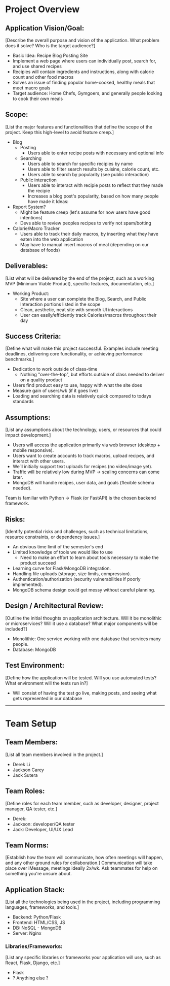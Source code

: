 # **Project Overview**

## **Application Vision/Goal:**
[Describe the overall purpose and vision of the application. What problem does it solve? Who is the target audience?]
- Basic Idea: Recipe Blog Posting Site
- Implement a web page where users can individually post, search for, and use shared recipes
- Recipies will contain ingredients and instructions, along with calorie count and other food macros
- Solves an issue of finding popular home-cooked, healthy meals that meet macro goals
- Target audience: Home Chefs, Gymgoers, and generally people looking to cook their own meals

## **Scope:**
[List the major features and functionalities that define the scope of the project. Keep this high-level to avoid feature creep.]
- Blog
  - Posting
    - Users able to enter recipe posts with necessary and optional info
  - Searching
    - Users able to search for specific recipies by name
    - Users able to filter search results by cuisine, calorie count, etc.
    - Users able to search by popularity (see public interaction)
  - Public interaction
    - Users able to interact with recipie posts to reflect that they made the recipie
    - Increases a blog post's popularity, based on how many people have made it
Ideas:
- Report System?
    - Might be feature creep (let's assume for now users have good intentions)
    - Devs able to review peoples recipes to verify not spam/botting
- Calorie/Macro Tracker
    - Users able to track their daily macros, by inserting what they have eaten into the web application
    - May have to manual insert macros of meal (depending on our database of foods)

## **Deliverables:**
[List what will be delivered by the end of the project, such as a working MVP (Minimum Viable Product), specific features, documentation, etc.]
- Working Product:
  - Site where a user can complete the Blog, Search, and Public Interaction portions listed in the scope
  - Clean, aesthetic, neat site with smooth UI interactions
  - User can easily/efficiently track Calories/macros throughout their day

## **Success Criteria:**
[Define what will make this project successful. Examples include meeting deadlines, delivering core functionality, or achieving performance benchmarks.]
- Dedication to work outside of class-time
  - Nothing "over-the-top", but efforts outside of class needed to deliver on a quality product
- Users find product easy to use, happy with what the site does
- Measure gain of users/wk (if it goes live)
- Loading and searching data is relatively quick compared to todays standards

## **Assumptions:**
[List any assumptions about the technology, users, or resources that could impact development.]
- Users will access the application primarily via web browser (desktop + mobile responsive).
- Users want to create accounts to track macros, upload recipes, and interact with other users.
- We’ll initially support text uploads for recipes (no video/image yet).
- Traffic will be relatively low during MVP → scaling concerns can come later.
- MongoDB will handle recipes, user data, and goals (flexible schema needed).

Team is familiar with Python → Flask (or FastAPI) is the chosen backend framework.

## **Risks:**
[Identify potential risks and challenges, such as technical limitations, resource constraints, or dependency issues.]
- An obvious time limit of the semester's end
- Limited knowledge of tools we would like to use
  - Need to make an effort to learn about tools necessary to make the product succeed
- Learning curve for Flask/MongoDB integration.
- Handling file uploads (storage, size limits, compression).
- Authentication/authorization (security vulnerabilities if poorly implemented).
- MongoDB schema design could get messy without careful planning.

## **Design / Architectural Review:**
[Outline the initial thoughts on application architecture. Will it be monolithic or microservices? Will it use a database? What major components will be included?]
- Monolithic: One service working with one database that services many people.
- Database: MongoDB 

## **Test Environment:**
[Define how the application will be tested. Will you use automated tests? What environment will the tests run in?]
- Will consist of having the test go live, making posts, and seeing what gets represented in our database


---

# **Team Setup**

## **Team Members:**
[List all team members involved in the project.]
- Derek Li
- Jackson Carey
- Jack Sutera

## **Team Roles:**
[Define roles for each team member, such as developer, designer, project manager, QA tester, etc.]
- Derek:
- Jackson: developer/QA tester
- Jack: Developer, UI/UX Lead

## **Team Norms:**
[Establish how the team will communicate, how often meetings will happen, and any other ground rules for collaboration.]
Communication will take place over iMessage, meetings ideally 2x/wk. Ask teammates for help on something you're unsure about.

## **Application Stack:**
[List all the technologies being used in the project, including programming languages, frameworks, and tools.]
- Backend: Python/Flask
- Frontend: HTML/CSS, JS
- DB: NoSQL - MongoDB
- Server: Nginx

### **Libraries/Frameworks:**
[List any specific libraries or frameworks your application will use, such as React, Flask, Django, etc.]
- Flask
- ? Anything else ?





